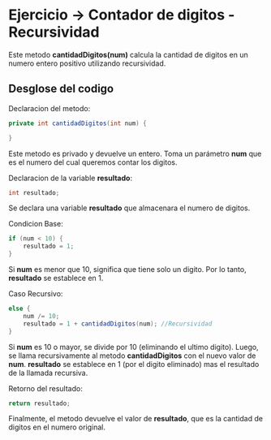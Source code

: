 # Ejercicio -> Contador de digitos - Recursividad

Este metodo **cantidadDigitos(num)** calcula la cantidad de digitos en un numero entero positivo utilizando recursividad.

## Desglose del codigo

Declaracion del metodo:

```java
private int cantidadDigitos(int num) {

}
```

Este metodo es privado y devuelve un entero. Toma un parámetro **num** que es el numero del cual queremos contar los digitos.

Declaracion de la variable **resultado**:

```java
int resultado;
```

Se declara una variable **resultado** que almacenara el numero de digitos.

Condicion Base:

```java
if (num < 10) {
    resultado = 1;
}
```

Si **num** es menor que 10, significa que tiene solo un digito. Por lo tanto, **resultado** se establece en 1.

Caso Recursivo:

```java
else {
    num /= 10;
    resultado = 1 + cantidadDigitos(num); //Recursividad
}
```
Si **num** es 10 o mayor, se divide por 10 (eliminando el ultimo digito). Luego, se llama recursivamente al metodo **cantidadDigitos** con el nuevo valor de **num**. **resultado** se establece en 1 (por el digito eliminado) mas el resultado de la llamada recursiva.

Retorno del resultado:

```java
return resultado;
```

Finalmente, el metodo devuelve el valor de **resultado**, que es la cantidad de digitos en el numero original.
